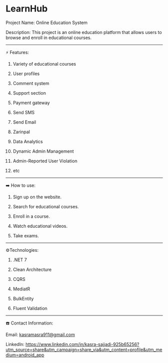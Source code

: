 # LearnHub

Project Name: Online Education System

Description: This project is an online education platform that allows users to browse and enroll in educational courses.

_______________________________________________________________________________________________________________________________________________________________________________________________________

⚡️ Features:

1. Variety of educational courses

2. User profiles

3. Comment system

4. Support section

5. Payment gateway

 6. Send SMS

7. Send Email

  8. Zarinpal

  9. Data Analytics

  10. Dynamic Admin Management

  11. Admin-Reported User Violation

  12. etc
_______________________________________________________________________________________________________________________________________________________________________________________________________

➡️ How to use:

1. Sign up on the website.

2. Search for educational courses.

3. Enroll in a course.

4. Watch educational videos.

5. Take exams.

_______________________________________________________________________________________________________________________________________________________________________________________________________
⚙️Technologies:

 1. .NET 7

 2. Clean Architecture

 3. CQRS

 4. MediatR

 5. BulkEntity

 6. Fluent Validation

_______________________________________________________________________________________________________________________________________________________________________________________________________


☎️ Contact Information:

Email: kasramasra911@gmail.com

LinkedIn: https://www.linkedin.com/in/kasra-sajjadi-925b65256?utm_source=share&utm_campaign=share_via&utm_content=profile&utm_medium=android_app
